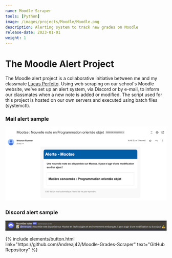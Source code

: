 ```yaml
---
name: Moodle Scraper
tools: [Python]
image: /images/projects/Moodle/Moodle.png
description: Alerting system to track new grades on Moodle
release-date: 2023-01-01
weight: 1
---
```


# The Moodle Alert Project

The Moodle alert project is a collaborative initiative between me and my classmate <a href = "https://fr.linkedin.com/in/lucas-perfeito"> Lucas Perfeito</a>. Using web scraping on our school's Moodle website, we've set up an alert system, via Discord or by e-mail, to inform our classmates when a new note is added or modified. The script used for this project is hosted on our own servers and executed using batch files (systemctl).


### Mail alert sample
![notify](/images/projects/Moodle/mail.png)

### Discord alert sample
![notify](/images/projects/Moodle/discord.png)


<p class="text-center">
{% include elements/button.html link="https://github.com/Andreaj42/Moodle-Grades-Scraper" text="GitHub Repository" %}
</p>